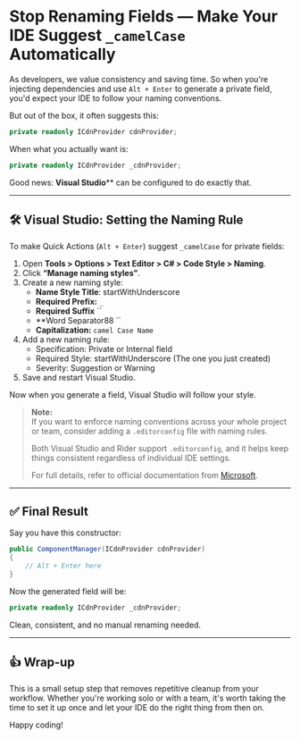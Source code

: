 # Stop Renaming Fields — Make Your IDE Suggest `_camelCase` Automatically

As developers, we value consistency and saving time. So when you're injecting dependencies and use `Alt + Enter` to generate a private field, you'd expect your IDE to follow your naming conventions.

But out of the box, it often suggests this:

```csharp
private readonly ICdnProvider cdnProvider;
```

When what you actually want is:

```csharp
private readonly ICdnProvider _cdnProvider;
```

Good news: **Visual Studio**** can be configured to do exactly that.

---

## 🛠 Visual Studio: Setting the Naming Rule

To make Quick Actions (`Alt + Enter`) suggest `_camelCase` for private fields:

1. Open **Tools > Options > Text Editor > C# > Code Style > Naming**.
2. Click **“Manage naming styles”**.
3. Create a new naming style:
   - **Name Style Title**: startWithUnderscore
   - **Required Prefix:** `_`
   - **Required Suffix** ``
   - **Word Separator88 ``
   - **Capitalization:** `camel Case Name`
5. Add a new naming rule:
   - Specification: Private or Internal field
   - Required Style: startWithUnderscore (The one you just created)
   - Severity: Suggestion or Warning
6. Save and restart Visual Studio.

Now when you generate a field, Visual Studio will follow your style.

> **Note:**  
> If you want to enforce naming conventions across your whole project or team, consider adding a `.editorconfig` file with naming rules.  
>  
> Both Visual Studio and Rider support `.editorconfig`, and it helps keep things consistent regardless of individual IDE settings.  
>  
> For full details, refer to official documentation from [Microsoft](https://docs.microsoft.com/en-us/visualstudio/ide/editorconfig-code-style-settings-reference).

---

## ✅ Final Result

Say you have this constructor:

```csharp
public ComponentManager(ICdnProvider cdnProvider)
{
    // Alt + Enter here
}
```

Now the generated field will be:

```csharp
private readonly ICdnProvider _cdnProvider;
```

Clean, consistent, and no manual renaming needed.

---

## 👍 Wrap-up

This is a small setup step that removes repetitive cleanup from your workflow. Whether you're working solo or with a team, it's worth taking the time to set it up once and let your IDE do the right thing from then on.

Happy coding!
